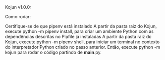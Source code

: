 Kojun v1.0.0:


Como rodar:


Certifique-se de que pipenv está instalado
A partir da pasta raiz do Kojun, execute python -m pipenv install,
para criar um ambiente Python com as dependências descritas no Pipfile já instaladas
A partir da pasta raiz do Kojun, execute python -m pipenv shell,
para iniciar um terminal no contexto do interpretador Python criado no passo anterior. 
Então, execute python -m kojun para rodar o código partindo de __main__.py.
